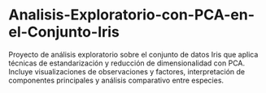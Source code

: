 # Analisis-Exploratorio-con-PCA-en-el-Conjunto-Iris
Proyecto de análisis exploratorio sobre el conjunto de datos Iris que aplica técnicas de estandarización y reducción de dimensionalidad con PCA. Incluye visualizaciones de observaciones y factores, interpretación de componentes principales y análisis comparativo entre especies.
